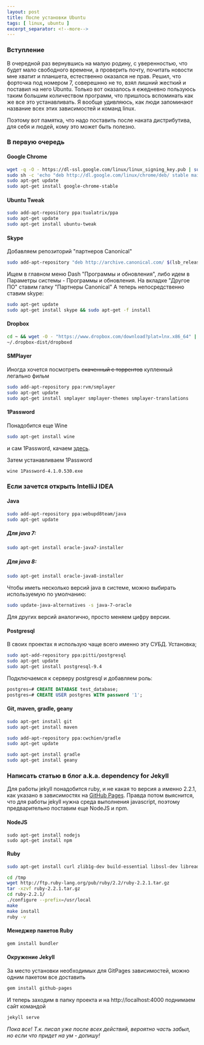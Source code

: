 ```yaml
---
layout: post
title: После установки Ubuntu
tags: [ linux, ubuntu ]
excerpt_separator: <!--more-->
---
```


### Вступление

В очередной раз вернувшись на малую родину, с уверенностью, что будет мало свободного времени, а
проверить почту, почитать новости мне хватит и планшета, естественно оказался не прав.
Решил, что форточка под номером 7, соверешнно не то, взял лишний жесткий и поставил на него 
Ubuntu. Только вот оказалось я ежедневно пользуюсь таким большим количеством программ,
что пришлось вспоминать как же все это устанавливать. Я вообще удивляюсь, как люди запоминают
название всех этих зависимостей и команд linux.

Поэтому вот памятка, что надо поставить после наката дистрибутива, для себя и людей, кому это может быть полезно.

<!--more-->

### В первую очередь
#### Google Chrome ####
```bash
wget -q -O - https://dl-ssl.google.com/linux/linux_signing_key.pub | sudo apt-key add -
sudo sh -c 'echo "deb http://dl.google.com/linux/chrome/deb/ stable main" >> /etc/apt/sources.list.d/google-chrome.list'
sudo apt-get update
sudo apt-get install google-chrome-stable
```

#### Ubuntu Tweak ####
```bash
sudo add-apt-repository ppa:tualatrix/ppa
sudo apt-get update 
sudo apt-get install ubuntu-tweak
```

#### Skype ####
Добавляем репозиторий "партнеров Canonical"

```bash
sudo add-apt-repository "deb http://archive.canonical.com/ $(lsb_release -sc) partner"
```

Ищем в главном меню Dash "Программы и обновления", либо идем в Параметры системы -  Программы и обновления.
На вкладке "Другое ПО" ставим галку "Партнеры Canonical"
А теперь непосредственно ставим skype:

```bash
sudo apt-get update
sudo apt-get install skype && sudo apt-get -f install
```

#### Dropbox ####

```bash
cd ~ && wget -O - "https://www.dropbox.com/download?plat=lnx.x86_64" | tar xzf -
~/.dropbox-dist/dropboxd
```
#### SMPlayer ####
Иногда хочется посмотреть ~~скаченный с торрентов~~ купленный легально фильм

```bash
sudo add-apt-repository ppa:rvm/smplayer
sudo apt-get update
sudo apt-get install smplayer smplayer-themes smplayer-translations
```

#### 1Password ####
Понадобится еще Wine

```bash
sudo apt-get install wine
```

и сам 1Password, качаем [здесь](https://agilebits.com/onepassword/windows).

Затем устанавливаем 1Password

```bash
wine 1Password-4.1.0.530.exe
```

### Если зачется открыть IntelliJ IDEA ###
#### Java ####
```bash
sudo add-apt-repository ppa:webupd8team/java
sudo apt-get update
```

##### Для java 7: #####
```bash
sudo apt-get install oracle-java7-installer
```
##### Для java 8: ######
```bash
sudo apt-get install oracle-java8-installer
```

Чтобы иметь несколько версий java в системе, можно выбирать используемую по умолчанию:

```bash
sudo update-java-alternatives -s java-7-oracle
```

Для других версий аналогично, просто меняем цифру версии.

#### Postgresql ####
В своих проектах я использую чаще всего именно эту СУБД.
Установка;

```bash
sudo apt-add-repository ppa:pitti/postgresql
sudo apt-get update
sudo apt-get install postgresql-9.4
```

Подключаемся к серверу postgresql и добавляем роль:

```sql
postgres=# CREATE DATABASE test_database;
postgres=# CREATE USER postgres WITH password '1';
```

#### Git, maven, gradle, geany ####
```bash
sudo apt-get install git
sudo apt-get install maven

sudo add-apt-repository ppa:cwchien/gradle
sudo apt-get update

sudo apt-get install gradle
sudo apt-get install geany
```


### Написать статью в блог a.k.a. dependency for Jekyll
Для работы jekyll понадобится ruby, и не какая то версия а именно 2.2.1, 
как указано в зависимостях на [GitHub Pages](https://pages.github.com/versions/).
Правда потом выяснится, что для работы jekyll нужна среда выполнения javascript, поэтому
предварительно поставим еще NodeJS и npm.

#### NodeJS ####
```
sudo apt-get install nodejs
sudo apt-get install npm
```
#### Ruby ####
```bash
sudo apt-get install curl zlib1g-dev build-essential libssl-dev libreadline-dev libyaml-dev libsqlite3-dev sqlite3 libxml2-dev libxslt1-dev libcurl4-openssl-dev python-software-properties libffi-dev

cd /tmp
wget http://ftp.ruby-lang.org/pub/ruby/2.2/ruby-2.2.1.tar.gz
tar -xzvf ruby-2.2.1.tar.gz
cd ruby-2.2.1/
./configure --prefix=/usr/local
make
make install
ruby -v
```

#### Менеджер пакетов Ruby ####
```bash
gem install bundler
```

#### Окружение Jekyll ####
За место установки необходимых для GitPages зависимостей, можно одним пакетом все доставить

```bash 
gem install github-pages
```
И теперь заходим в папку проекта и на http://localhost:4000 поднимаем сайт командой

```bash
jekyll serve
```

*Пока все! Т.к. писал уже после всех действий, вероятно часть забыл, 
но если что придет на ум - допишу!*